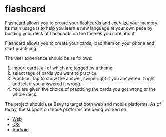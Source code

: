 # flashcard

[Flashcard](https://en.wikipedia.org/wiki/Flashcard) allows you to create your
flashcards and exercize your memory. Its main usage is to help you learn a new
language at your own pace by building your deck of flashcards on the themes you
care about.

Flashcard allows you to create your cards, load them on your phone and start
practicing.

The user experience should be as follows:

1. import cards, all of which are tagged by a theme
2. select tags of cards you want to practice
3. Practice. Tap to show the answer, swipe right if you answered it right and
left if you answered it wrong.
4. You are given the choice of practicing the cards you got wrong or the whole
deck.

The project should use Bevy to target both web and mobile platforms. As of
today, the support on those platforms are being worked on:

* [Web](https://github.com/bevyengine/bevy/issues/88)
* [iOS](https://github.com/bevyengine/bevy/issues/87)
* [Android](https://github.com/bevyengine/bevy/issues/86)
